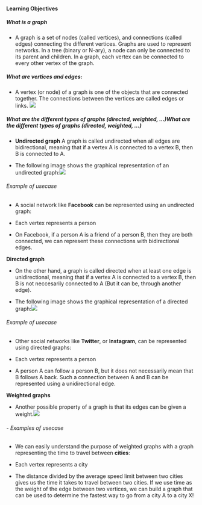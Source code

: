 #### Learning Objectives
##### What is a graph
- A graph is a set of nodes (called vertices), and connections (called edges) connecting the different vertices. Graphs are used to represent networks.
In a tree (binary or N-ary), a node can only be connected to its parent and children. In a graph, each vertex can be connected to every other vertex of the graph.

##### What are vertices and edges:
- A vertex (or node) of a graph is one of the objects that are connected together. The connections between the vertices are called edges or links.
![](https://mathinsight.org/media/image/image/small_undirected_network_labeled.png)



##### What are the different types of graphs (directed, weighted, …)What are the different types of graphs (directed, weighted, …)
- **Undirected graph**
A graph is called undirected when all edges are bidirectional, meaning that if a vertex A is connected to a vertex B, then B is connected to A.

- The following image shows the graphical representation of an undirected graph:![](https://s3.amazonaws.com/intranet-projects-files/concepts/86/Undirected_graph.png)


###### Example of usecase
- A social network like **Facebook** can be represented using an undirected graph:

- Each vertex represents a person
- On Facebook, if a person A is a friend of a person B, then they are both connected, we can represent these connections with bidirectional edges.

**Directed graph**
- On the other hand, a graph is called directed when at least one edge is unidirectional, meaning that if a vertex A is connected to a vertex B, then B is not neccesarily connected to A (But it can be, through another edge).

- The following image shows the graphical representation of a directed graph:![](https://s3.amazonaws.com/intranet-projects-files/concepts/86/Directed_graph.png)

######  Example of usecase
- Other social networks like **Twitter**, or I**nstagram**, can be represented using directed graphs:

 - Each vertex represents a person
 - A person A can follow a person B, but it does not necessarily mean that B follows A back. Such a connection between A and B can be represented using a unidirectional edge.


**Weighted graphs**
- Another possible property of a graph is that its edges can be given a weight.![](https://s3.amazonaws.com/intranet-projects-files/concepts/86/Weighted_graph.png)
###### - Examples of usecase
- We can easily understand the purpose of weighted graphs with a graph representing the time to travel between **cities**:

- Each vertex represents a city
- The distance divided by the average speed limit between two cities gives us the time it takes to travel between two cities. If we use time as the weight of the edge between two vertices, we can build a graph that can be used to determine the fastest way to go from a city A to a city X!